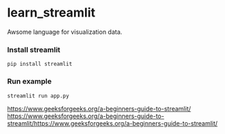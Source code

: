 # learn_streamlit
Awsome language for visualization data.

### Install streamlit
```shellscript
pip install streamlit
```

### Run example
```shellscript
streamlit run app.py
```

https://www.geeksforgeeks.org/a-beginners-guide-to-streamlit/
https://www.geeksforgeeks.org/a-beginners-guide-to-streamlit/https://www.geeksforgeeks.org/a-beginners-guide-to-streamlit/
